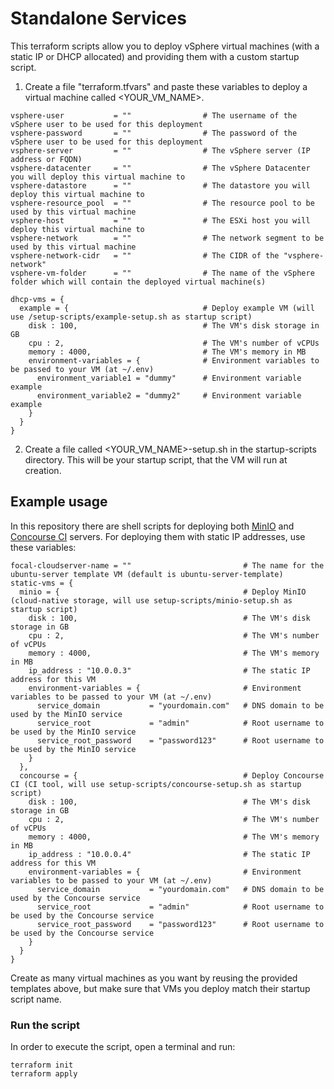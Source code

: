 # Standalone Services

This terraform scripts allow you to deploy vSphere virtual machines (with a static IP or DHCP allocated) and providing them with a custom startup script. 

1. Create a file "terraform.tfvars" and paste these variables to deploy a virtual machine called <YOUR_VM_NAME>.

```
vsphere-user           = ""                # The username of the vSphere user to be used for this deployment
vsphere-password       = ""                # The password of the vSphere user to be used for this deployment
vsphere-server         = ""                # The vSphere server (IP address or FQDN)
vsphere-datacenter     = ""                # The vSphere Datacenter you will deploy this virtual machine to
vsphere-datastore      = ""                # The datastore you will deploy this virtual machine to
vsphere-resource_pool  = ""                # The resource pool to be used by this virtual machine
vsphere-host           = ""                # The ESXi host you will deploy this virtual machine to
vsphere-network        = ""                # The network segment to be used by this virtual machine
vsphere-network-cidr   = ""                # The CIDR of the "vsphere-network"
vsphere-vm-folder      = ""                # The name of the vSphere folder which will contain the deployed virtual machine(s)

dhcp-vms = {
  example = {                              # Deploy example VM (will use /setup-scripts/example-setup.sh as startup script)
    disk : 100,                            # The VM's disk storage in GB
    cpu : 2,                               # The VM's number of vCPUs
    memory : 4000,                         # The VM's memory in MB
    environment-variables = {              # Environment variables to be passed to your VM (at ~/.env)
      environment_variable1 = "dummy"      # Environment variable example 
      environment_variable2 = "dummy2"     # Environment variable example 
    }
  }
}
```

2. Create a file called <YOUR_VM_NAME>-setup.sh in the startup-scripts directory. This will be your startup script, that the VM will run at creation.

## Example usage

In this repository there are shell scripts for deploying both [MinIO](https://min.io/) and [Concourse CI](https://concourse-ci.org/) servers. 
For deploying them with static IP addresses, use these variables:

```
focal-cloudserver-name = ""                         # The name for the ubuntu-server template VM (default is ubuntu-server-template)
static-vms = {
  minio = {                                         # Deploy MinIO (cloud-native storage, will use setup-scripts/minio-setup.sh as startup script)
    disk : 100,                                     # The VM's disk storage in GB
    cpu : 2,                                        # The VM's number of vCPUs
    memory : 4000,                                  # The VM's memory in MB
    ip_address : "10.0.0.3"                         # The static IP address for this VM
    environment-variables = {                       # Environment variables to be passed to your VM (at ~/.env)
      service_domain           = "yourdomain.com"   # DNS domain to be used by the MinIO service
      service_root             = "admin"            # Root username to be used by the MinIO service
      service_root_password    = "password123"      # Root username to be used by the MinIO service
    }
  },
  concourse = {                                     # Deploy Concourse CI (CI tool, will use setup-scripts/concourse-setup.sh as startup script)
    disk : 100,                                     # The VM's disk storage in GB
    cpu : 2,                                        # The VM's number of vCPUs
    memory : 4000,                                  # The VM's memory in MB
    ip_address : "10.0.0.4"                         # The static IP address for this VM
    environment-variables = {                       # Environment variables to be passed to your VM (at ~/.env)
      service_domain           = "yourdomain.com"   # DNS domain to be used by the Concourse service
      service_root             = "admin"            # Root username to be used by the Concourse service
      service_root_password    = "password123"      # Root username to be used by the Concourse service
    }
  }
}
```

Create as many virtual machines as you want by reusing the provided templates above, but make sure that VMs you deploy match their startup script name.

### Run the script

In order to execute the script, open a terminal and run:

```
terraform init
terraform apply
```

